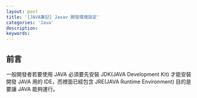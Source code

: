 ```yaml
---
layout: post
title: '[JAVA筆記] Javav 開發環境設定'
categories: 'Java'
description: 
keywords:
---
```


## 前言
一般開發者若要使用 JAVA 必須要先安裝 JDK(JAVA Development Kit) 才能安裝開發 JAVA 用的 IDE，而裡面已經包含 JRE(JAVA Runtime Environment) 目的是要讓 JAVA 能夠運行。
